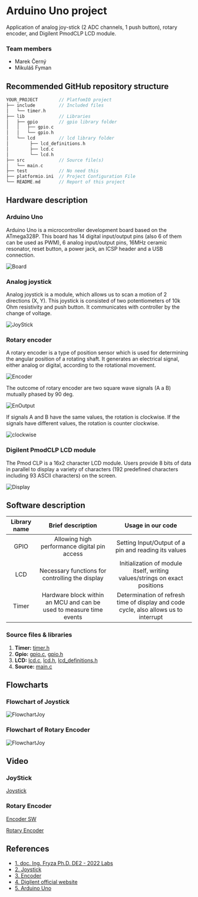 # Arduino Uno project

Application of analog joy-stick (2 ADC channels, 1 push button), rotary encoder, and Digilent PmodCLP LCD module.

### Team members

* Marek Černý
* Mikuláš Fyman

## Recommended GitHub repository structure

   ```c
   YOUR_PROJECT        // PlatfomIO project
   ├── include         // Included files
   │   └── timer.h
   ├── lib             // Libraries
   │   ├── gpio        // gpio library folder
   │   │   ├── gpio.c  
   │   │   └── gpio.h  
   │   └── lcd         // lcd library folder
   │        ├── lcd_definitions.h
   │        ├── lcd.c
   │        └── lcd.h
   ├── src             // Source file(s)
   │   └── main.c
   ├── test            // No need this
   ├── platformio.ini  // Project Configuration File
   └── README.md       // Report of this project
   ```

## Hardware description

### Arduino Uno

Arduino Uno is a microcontroller development board based on the ATmega328P. This board has 14 digital input/output pins (also 6 of them can be used as PWM), 6 analog input/output pins, 16MHz ceramic resonator, reset button, a power jack, an ICSP header and a USB connection.

![Board](Pictures/ArduinoUnoBoard.jpg)

### Analog joystick

Analog joystick is a module, which allows us to scan a motion of 2 directions (X, Y). This joystick is consisted of two potentiometers of 10k Ohm resistivity and push button. It communicates with controller by the change of voltage.

![JoyStick](Pictures/JoyStick.jpg)

### Rotary encoder

A rotary encoder is a type of position sensor which is used for determining the angular position of a rotating shaft. It generates an electrical signal, either analog or digital, according to the rotational movement.

![Encoder](Pictures/RotaryEncoder.jpg)

The outcome of rotary encoder are two square wave signals (A a B) mutually phased by 90 deg.

![EnOutput](Pictures/EncoderOutput.jpg)

 If signals A and B have the same values, the rotation is clockwise. If the signals have different values, the rotation is counter clockwise.

![clockwise](Pictures/EncoderClockWise.jpg)

### Digilent PmodCLP LCD module

The Pmod CLP is a 16x2 character LCD module. Users provide 8 bits of data in parallel to display a variety of characters (192 predefined characters including 93 ASCII characters) on the screen.

![Display](Pictures/Display.jpg)

## Software description

| **Library name** | **Brief description** | **Usage in our code** |
   | :-: | :-: | :-: |
   | GPIO  | Allowing high performance digital pin access | Setting Input/Output of a pin and reading its values |
   | LCD   | Necessary functions for controlling the display | Initialization of module itself, writing values/strings on exact positions |
   | Timer | Hardware block within an MCU and can be used to measure time events | Determination of refresh time of display and code cycle, also allows us to interrupt |

   ### Source files & libraries

 1. **Timer:** [timer.h](https://github.com/marekcrn/digital-electronics-2/blob/main/labs/project/project/include/timer.h)
 2. **Gpio:** [gpio.c](https://github.com/marekcrn/digital-electronics-2/blob/main/labs/project/project/lib/gpio/gpio.c), [gpio.h](https://github.com/marekcrn/digital-electronics-2/blob/main/labs/project/project/lib/gpio/gpio.h)
 3. **LCD:** [lcd.c](https://github.com/marekcrn/digital-electronics-2/blob/main/labs/project/project/lib/lcd/lcd.c), [lcd.h](https://github.com/marekcrn/digital-electronics-2/blob/main/labs/project/project/lib/lcd/lcd.h), [lcd_definitions.h](https://github.com/marekcrn/digital-electronics-2/blob/main/labs/project/project/lib/lcd/lcd_definitions.h)
 4. **Source:** [main.c](https://github.com/marekcrn/digital-electronics-2/blob/main/labs/project/project/src/main.c)

## Flowcharts

### Flowchart of Joystick

![FlowchartJoy](Pictures/FlowJS.png)

### Flowchart of Rotary Encoder

![FlowchartJoy](Pictures/FlowEn.png)

## Video

### JoyStick

[Joystick](https://www.youtube.com/watch?v=OeTSnEG9XXw)

### Rotary Encoder

[Encoder SW](https://www.youtube.com/watch?v=fZ3fkEbZbKI)

[Rotary Encoder](https://www.youtube.com/watch?v=mnLO3uU6Dow)

## References

* [1. doc. Ing. Fryza Ph.D. DE2 - 2022 Labs](https://github.com/tomas-fryza/digital-electronics-2/tree/master/labs)
* [2. Joystick](https://navody.dratek.cz/navody-k-produktum/arduino-joystick-ps2.html)
* [3. Encoder](https://howtomechatronics.com/tutorials/arduino/rotary-encoder-works-use-arduino/?fbclid=IwAR1UxOQv36Y3HIfpMDaVhkYf1JpnIz0Ywbn_U0N9zagLQHEsaXvEKFfGdwQ)
* [4. Digilent official website](https://projects.digilentinc.com/products/pmod-clp)
* [5. Arduino Uno](https://docs.arduino.cc/retired/boards/arduino-uno-rev3-with-long-pins)
